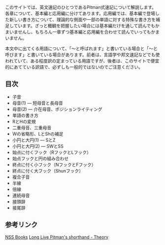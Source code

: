 このサイトでは、英文速記のひとつであるPitman式速記について解説します。各章について、基本編と応用編に分けてあります。応用編では、基本編で登場した新しい書き方について、理論的な側面や一部の単語に対する特殊な書き方を補足しています。ざっと概観を把握したい場合には基本編だけを通して読んでもかまいませんし、もちろん一章ずつ基本編と応用編を合わせて読んでいってもかまいません。

本文中に出てくる用語について、「～と呼ばれます」と書いている場合と「～と呼びます」と書いている場合があります。前者は、言語学や邦文速記などでも使われていて、ある程度訳の定まっている用語ですが、後者は、このサイトで便宜的にあてている訳語で、必ずしも一般的ではないのでご注意ください。

## 目次

*	子音
*	母音(1) ― 短母音と長母音
*	母音(2) ― 介在母音、ポジションライティング
*	単語の書き方
*	RとHの変規
*	二重母音、三重母音
*	Wの省略形、LとShの補足
*	小円と大円(1) ― SとZ
*	小円と大円(2) ― SWとSS
*	始点に付くフック（RフックとLフック）
*	始点フックと円の組み合わせ
*	終点に付く小フック（NフックとFフック）
*	終点に付く大フック（Shunフック）
*	複合子音
*	半線
*	倍線
*	連続母音
*	接頭辞
*	接尾辞

## 参考リンク
[NSS Books](http://nssbooks.com/learn-shorthand/)
[Long Live Pitman's shorthand - Theory](https://www.long-live-pitmans-shorthand.org.uk/theory-intro.htm)

